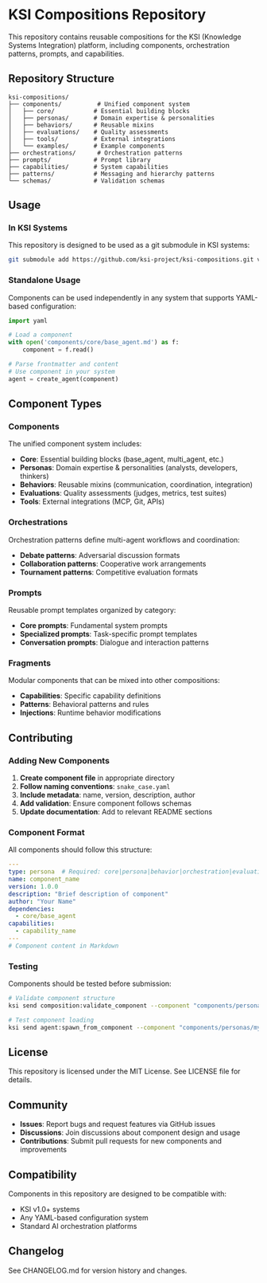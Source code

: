 # KSI Compositions Repository

This repository contains reusable compositions for the KSI (Knowledge Systems Integration) platform, including components, orchestration patterns, prompts, and capabilities.

## Repository Structure

```
ksi-compositions/
├── components/          # Unified component system
│   ├── core/           # Essential building blocks
│   ├── personas/       # Domain expertise & personalities
│   ├── behaviors/      # Reusable mixins
│   ├── evaluations/    # Quality assessments
│   ├── tools/          # External integrations
│   └── examples/       # Example components
├── orchestrations/      # Orchestration patterns
├── prompts/            # Prompt library
├── capabilities/       # System capabilities
├── patterns/           # Messaging and hierarchy patterns
└── schemas/            # Validation schemas
```

## Usage

### In KSI Systems

This repository is designed to be used as a git submodule in KSI systems:

```bash
git submodule add https://github.com/ksi-project/ksi-compositions.git var/lib/compositions
```

### Standalone Usage

Components can be used independently in any system that supports YAML-based configuration:

```python
import yaml

# Load a component
with open('components/core/base_agent.md') as f:
    component = f.read()

# Parse frontmatter and content
# Use component in your system
agent = create_agent(component)
```

## Component Types

### Components
The unified component system includes:
- **Core**: Essential building blocks (base_agent, multi_agent, etc.)
- **Personas**: Domain expertise & personalities (analysts, developers, thinkers)
- **Behaviors**: Reusable mixins (communication, coordination, integration)
- **Evaluations**: Quality assessments (judges, metrics, test suites)
- **Tools**: External integrations (MCP, Git, APIs)

### Orchestrations
Orchestration patterns define multi-agent workflows and coordination:
- **Debate patterns**: Adversarial discussion formats
- **Collaboration patterns**: Cooperative work arrangements
- **Tournament patterns**: Competitive evaluation formats

### Prompts
Reusable prompt templates organized by category:
- **Core prompts**: Fundamental system prompts
- **Specialized prompts**: Task-specific prompt templates
- **Conversation prompts**: Dialogue and interaction patterns

### Fragments
Modular components that can be mixed into other compositions:
- **Capabilities**: Specific capability definitions
- **Patterns**: Behavioral patterns and rules
- **Injections**: Runtime behavior modifications

## Contributing

### Adding New Components

1. **Create component file** in appropriate directory
2. **Follow naming conventions**: `snake_case.yaml`
3. **Include metadata**: name, version, description, author
4. **Add validation**: Ensure component follows schemas
5. **Update documentation**: Add to relevant README sections

### Component Format

All components should follow this structure:

```yaml
---
type: persona  # Required: core|persona|behavior|orchestration|evaluation|tool
name: component_name
version: 1.0.0
description: "Brief description of component"
author: "Your Name"
dependencies:
  - core/base_agent
capabilities:
  - capability_name
---
# Component content in Markdown
```

### Testing

Components should be tested before submission:

```bash
# Validate component structure
ksi send composition:validate_component --component "components/personas/my_persona.md"

# Test component loading
ksi send agent:spawn_from_component --component "components/personas/my_persona" --agent-id "test_agent"
```

## License

This repository is licensed under the MIT License. See LICENSE file for details.

## Community

- **Issues**: Report bugs and request features via GitHub issues
- **Discussions**: Join discussions about component design and usage
- **Contributions**: Submit pull requests for new components and improvements

## Compatibility

Components in this repository are designed to be compatible with:
- KSI v1.0+ systems
- Any YAML-based configuration system
- Standard AI orchestration platforms

## Changelog

See CHANGELOG.md for version history and changes.